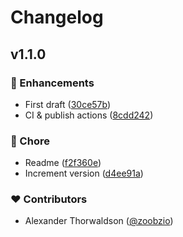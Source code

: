 # Changelog


## v1.1.0


### 🚀 Enhancements

- First draft ([30ce57b](https://github.com/zoobzio/unocss-preset-untheme/commit/30ce57b))
- CI & publish actions ([8cdd242](https://github.com/zoobzio/unocss-preset-untheme/commit/8cdd242))

### 🏡 Chore

- Readme ([f2f360e](https://github.com/zoobzio/unocss-preset-untheme/commit/f2f360e))
- Increment version ([d4ee91a](https://github.com/zoobzio/unocss-preset-untheme/commit/d4ee91a))

### ❤️ Contributors

- Alexander Thorwaldson ([@zoobzio](http://github.com/zoobzio))

